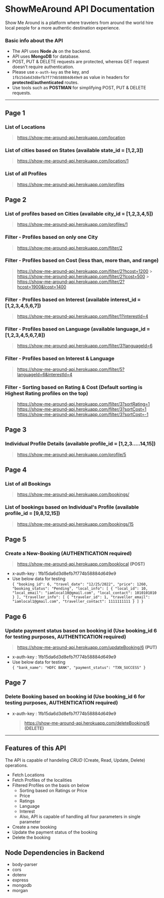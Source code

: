 # ShowMeAround API Documentation

Show Me Around is a platform where travelers from around the world hire local people for a more authentic destination experience.

### Basic info about the API

- The API uses **Node Js** on the backend.
- API uses **MongoDB** for database.
- POST, PUT & DELETE requests are protected, whereas GET request doesn't require authentication.
- Please use `x-auth-key` as the key, and `1fb15da6d3d8efb7f774b58884d649e9` as value in headers for **protected/authenticated** routes.
- Use tools such as **POSTMAN** for simplifying POST, PUT & DELETE requests.

---

## Page 1

### List of Locations

> https://show-me-around-api.herokuapp.com/location

### List of cities based on States (available state_id = [1,2,3])

> https://show-me-around-api.herokuapp.com/location/1

### List of all Profiles

> https://show-me-around-api.herokuapp.com/profiles

## Page 2

### List of profiles based on Cities (available city_id = [1,2,3,4,5])

> https://show-me-around-api.herokuapp.com/profiles/1

### Filter - Profiles based on only one City

> https://show-me-around-api.herokuapp.com/filter/2

### Filter - Profiles based on Cost (less than, more than, and range)

> https://show-me-around-api.herokuapp.com/filter/2?hcost=1200 > https://show-me-around-api.herokuapp.com/filter/2?lcost=500 > https://show-me-around-api.herokuapp.com/filter/2?hcost=1900&lcost=1400

### Filter - Profiles based on Interest (available interest_id = [1,2,3,4,5,6,7])

> https://show-me-around-api.herokuapp.com/filter/1?interestId=4

### Filter - Profiles based on Language (available language_id = [1,2,3,4,5,6,7,8])

> https://show-me-around-api.herokuapp.com/filter/3?languageId=6

### Filter - Profiles based on Interest & Language

> https://show-me-around-api.herokuapp.com/filter/5?languageId=6&interestId=4

### Filter - Sorting based on Rating & Cost (Default sorting is Highest Rating profiles on the top)

> https://show-me-around-api.herokuapp.com/filter/3?sortRating=1
> https://show-me-around-api.herokuapp.com/filter/3?sortCost=1
> https://show-me-around-api.herokuapp.com/filter/3?sortCost=-1

## Page 3

### Individual Profile Details (available profile_id = [1,2,3.....14,15])

> https://show-me-around-api.herokuapp.com/profile/5

## Page 4

### List of all Bookings

> https://show-me-around-api.herokuapp.com/bookings/

### List of bookings based on Individual's Profile (available profile_id = [9,8,12,15])

> https://show-me-around-api.herokuapp.com/bookings/15

## Page 5

### Create a New-Booking (AUTHENTICATION required)

> https://show-me-around-api.herokuapp.com/booklocal **(POST)**

- x-auth-key : 1fb15da6d3d8efb7f774b58884d649e9
- Use below data for testing <br>
  `{
  "booking_id": 6,
  "travel_date": "12/25/2022",
  "price": 1260,
  "booking_status": "Pending",
  "local_info": [
  {
  "local_id": 10,
  "local_email": "iamlocal10@gmail.com",
  "local_contact": 1010101010
  }
  ],
  "traveller_info": [
  {
  "traveler_id": 1,
  "traveller_email": "iamlocal1@gmail.com",
  "traveller_contact": 1111111111
  }
  ]
  }`

## Page 6

### Update payment status based on booking id (Use booking_id 6 for testing purposes, AUTHENTICATION required)

> https://show-me-around-api.herokuapp.com/updateBooking/6 **(PUT)**

- x-auth-key : 1fb15da6d3d8efb7f774b58884d649e9
- Use below data for testing <br>
  `{
  "bank_name": "HDFC BANK",
  "payment_status": "TXN_SUCCESS"
  }`

## Page 7

### Delete Booking based on booking id (Use booking_id 6 for testing purposes, AUTHENTICATION required)

- x-auth-key : 1fb15da6d3d8efb7f774b58884d649e9
  > https://show-me-around-api.herokuapp.com/deleteBooking/6 **(DELETE)**

---

## Features of this API

The API is capable of handeling _CRUD_ (Create, Read, Update, Delete) operations.

- Fetch Locations
- Fetch Profiles of the localities
- Filtered Profiles on the basis on below
  - Sorting based on Ratings or Price
  - Price
  - Ratings
  - Language
  - Interest
  - Also, API is capable of handling all four parameters in single parameter
- Create a new booking
- Update the payment status of the booking
- Delete the booking

## Node Dependencies in Backend

- body-parser
- cors
- dotenv
- express
- mongodb
- morgan
